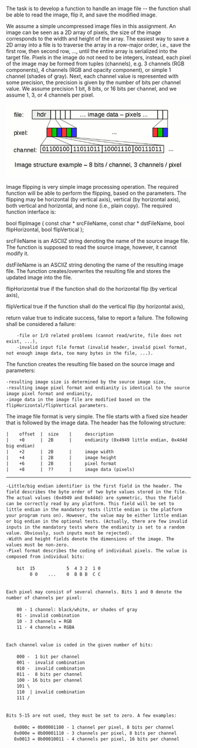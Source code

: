 The task is to develop a function to handle an image file -- the function shall be able to read the image, flip it, and save the modified image.

We assume a simple uncompressed image files in this assignment. An image can be seen as a 2D array of pixels, the size of the image corresponds to the width and height of the array. The easiest way to save a 2D array into a file is to traverse the array in a row-major order, i.e., save the first row, then second row, ..., until the entire array is serialized into the target file. Pixels in the image do not need to be integers, instead, each pixel of the image may be formed from tuples (channels), e.g. 3 channels (RGB components), 4 channels (RGB and opacity component), or simple 1 channel (shades of gray). Next, each channel value is represented with some precision, the precision is given by the number of bits per channel value. We assume precision 1 bit, 8 bits, or 16 bits per channel, and we assume 1, 3, or 4 channels per pixel.

![Image of explanation](images/structure.png)

Image flipping is very simple image processing operation. The required function will be able to perform the flipping, based on the parameters. The flipping may be horizontal (by vertical axis), vertical (by horizontal axis), both vertical and horizontal, and none (i.e., plain copy). The required function interface is:

bool flipImage ( const char * srcFileName, 
                 const char * dstFileName, 
                 bool         flipHorizontal,
                 bool         flipVertical );

srcFileName
    is an ASCIIZ string denoting the name of the source image file. The function is supposed to read the source image, however, it cannot modify it.

dstFileName
    is an ASCIIZ string denoting the name of the resulting image file. The function creates/overwrites the resulting file and stores the updated image into the file.

flipHorizontal
    true if the function shall do the horizontal flip (by vertical axis),

flipVertical
    true if the function shall do the vertical flip (by horizontal axis),

return value
    true to indicate success, false to report a failure. The following shall be considered a failure:

        -file or I/O related problems (cannot read/write, file does not exist, ...),
        -invalid input file format (invalid header, invalid pixel format, not enough image data, too many bytes in the file, ...).

The function creates the resulting file based on the source image and parameters:

    -resulting image size is determined by the source image size,
    -resulting image pixel format and endianity is identical to the source image pixel format and endianity,
    -image data in the image file are modified based on the flipHorizontal/flipVertical parameters.

The image file format is very simple. The file starts with a fixed size header that is followed by the image data. The header has the following structure:

    |    offset  |  size    |     description
    |    +0      |  2B      |     endianity (0x4949 little endian, 0x4d4d big endian)
    |    +2      |  2B      |     image width
    |    +4      |  2B      |     image height
    |    +6      |  2B      |     pixel format
    |    +8      |  ??      |     image data (pixels)
-----------------------------------------------------------------------------------

    -Little/big endian identifier is the first field in the header. The field describes the byte order of two byte values stored in the file. The actual values (0x4949 and 0x4d4d) are symmetric, thus the field can be correctly read by any platform. This field will be set to little endian in the mandatory tests (little endian is the platform your program runs on). However, the value may be either little endian or big endian in the optional tests. (Actually, there are few invalid inputs in the mandatory tests where the endianity is set to a random value. Obviously, such inputs must be rejected).
    -Width and height fields denote the dimensions of the image. The values must be non-zero.
    -Pixel format describes the coding of individual pixels. The value is composed from individual bits:

        bit  15            5  4 3 2  1 0
             0 0    ...    0  B B B  C C
       

    Each pixel may consist of several channels. Bits 1 and 0 denote the number of channels per pixel:

        00 - 1 channel: black/white, or shades of gray
        01 - invalid combination
        10 - 3 channels = RGB
        11 - 4 channels = RGBA
       

    Each channel value is coded in the given number of bits:

        000 -  1 bit per channel
        001 -  invalid combination
        010 -  invalid combination
        011 -  8 bits per channel
        100 - 16 bits per channel
        101 \
        110  | invalid combination
        111 /
       

    Bits 5-15 are not used, they must be set to zero. A few examples:

       0x000c = 0b00001100 - 1 channel per pixel, 8 bits per channel
       0x000e = 0b00001110 - 3 channels per pixel, 8 bits per channel
       0x0013 = 0b00010011 - 4 channels per pixel, 16 bits per channel

